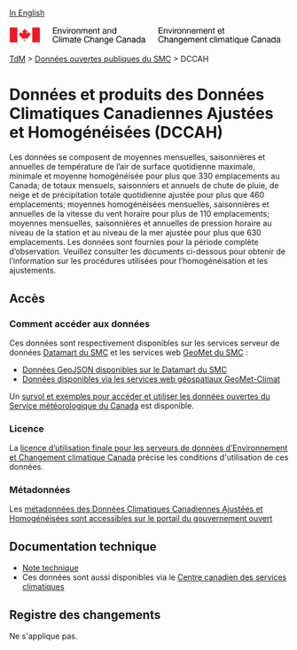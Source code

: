[In English](readme_ahccd_en.md)

![ECCC logo](../../img_eccc-logo.png)

[TdM](../../readme_fr.md) > [Données ouvertes publiques du SMC](../readme_fr.md) > DCCAH

# Données et produits des Données Climatiques Canadiennes Ajustées et Homogénéisées (DCCAH) 

Les données se composent de moyennes mensuelles, saisonnières et annuelles de température de l’air de surface quotidienne maximale, minimale et moyenne homogénéisée pour plus que 330 emplacements au Canada; de totaux mensuels, saisonniers et annuels de chute de pluie, de neige et de précipitation totale quotidienne ajustée pour plus que 460 emplacements; moyennes homogénéisées mensuelles, saisonnières et annuelles de la vitesse du vent horaire pour plus de 110 emplacements; moyennes mensuelles, saisonnières et annuelles de pression horaire au niveau de la station et au niveau de la mer ajustée pour plus que 630 emplacements. Les données sont fournies pour la période complète d’observation. Veuillez consulter les documents ci-dessous pour obtenir de l’information sur les procédures utilisées pour l’homogénéisation et les ajustements. 

## Accès

### Comment accéder aux données

Ces données sont respectivement disponibles sur les services serveur de données [Datamart du SMC](../../msc-datamart/readme_fr.md) et les services web [GeoMet du SMC](../../msc-geomet/readme_fr.md) :

* [Données GeoJSON disponibles sur le Datamart du SMC](readme_ahccd-datamart_fr.md) 
* [Données disponibles via les services web géospatiaux GeoMet-Climat](../../msc-geomet/readme_en.md)

Un [survol et exemples pour accéder et utiliser les données ouvertes du Service météorologique du Canada](../../usage/readme_fr.md) est disponible.

### Licence

La [licence d’utilisation finale pour les serveurs de données d’Environnement et Changement climatique Canada](../../licence/readme_fr.md) précise les conditions d'utilisation de ces données.

### Métadonnées

Les [métadonnées des Données Climatiques Canadiennes Ajustées et Homogénéisées sont accessibles sur le portail du gouvernement ouvert](https://ouvert.canada.ca/data/fr/dataset/9c4ebc00-3ea4-4fe0-8bf2-66cfe1cddd1d)

## Documentation technique

* [Note technique](http://collaboration.cmc.ec.gc.ca/cmc/cmos/public_doc/msc-data/climate_ahccd/AHCCD_Technical_Documentation_fr.pdf)
* Ces données sont aussi disponibles via le [Centre canadien des services climatiques](https://www.canada.ca/fr/environnement-changement-climatique/services/changements-climatiques/centre-canadien-services-climatiques/a-propos.html)

## Registre des changements 

Ne s'applique pas.
